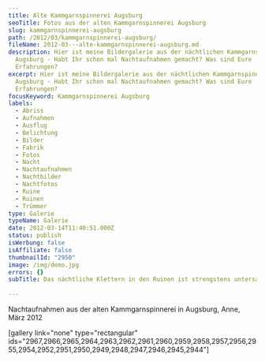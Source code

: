 ```yaml
---
title: Alte Kammgarnspinnerei Augsburg
seoTitle: Fotos aus der alten Kammgarnspinnerei Augsburg
slug: kammgarnspinnerei-augsburg
path: /2012/03/kammgarnspinnerei-augsburg/
fileName: 2012-03---alte-kammgarnspinnerei-augsburg.md
description: Hier ist meine Bildergalerie aus der nächtlichen Kammgarnspinnerei
  Augsburg - Habt Ihr schon mal Nachtaufnahmen gemacht? Was sind Eure
  Erfahrungen?
excerpt: Hier ist meine Bildergalerie aus der nächtlichen Kammgarnspinnerei
  Augsburg - Habt Ihr schon mal Nachtaufnahmen gemacht? Was sind Eure
  Erfahrungen?
focusKeyword: Kammgarnspinnerei Augsburg
labels:
  - Abriss
  - Aufnahmen
  - Ausflug
  - Belichtung
  - Bilder
  - Fabrik
  - Fotos
  - Nacht
  - Nachtaufnahmen
  - Nachtbilder
  - Nachtfotos
  - Ruine
  - Ruinen
  - Trümmer
type: Galerie
typeName: Galerie
date: 2012-03-14T11:40:51.000Z
status: publish
isWerbung: false
isAffiliate: false
thumbnailId: "2950"
image: /img/demo.jpg
errors: {}
subTitle: Das nächtliche Klettern in den Ruinen ist strengstens untersagt
  
---
```


Nachtaufnahmen aus der alten Kammgarnspinnerei in Augsburg, Anne, März 2012

[gallery link="none" type="rectangular"
ids="2967,2966,2965,2964,2963,2962,2961,2960,2959,2958,2957,2956,2955,2954,2952,2951,2950,2949,2948,2947,2946,2945,2944"]

  